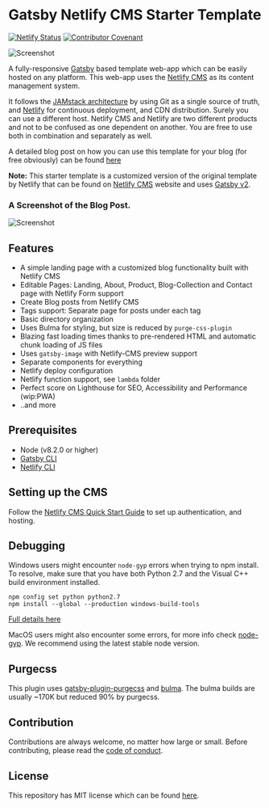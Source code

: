 # Gatsby Netlify CMS Starter Template

[![Netlify Status](https://api.netlify.com/api/v1/badges/b654c94e-08a6-4b79-b443-7837581b1d8d/deploy-status)](https://app.netlify.com/sites/gatsby-starter-netlify-cms-ci/deploys) [![Contributor Covenant](https://img.shields.io/badge/Contributor%20Covenant-2.0-4baaaa.svg)](code_of_conduct.md)

![Screenshot](https://github.com/simarmannsingh/gatsby-netlifycms-starter-template/blob/master/src/img/gatsbyBasedBlog1.png)

A fully-responsive [Gatsby](https://www.gatsbyjs.org/) based template web-app which can be easily hosted on any platform. This web-app uses the [Netlify CMS](https://www.netlifycms.org) as its content management system.

It follows the [JAMstack architecture](https://jamstack.org) by using Git as a single source of truth, and [Netlify](https://www.netlify.com) for continuous deployment, and CDN distribution. Surely you can use a different host. Netlify CMS and Netlify are two different products and not to be confused as one dependent on another. You are free to use both in combination and separately as well.

A detailed blog post on how you can use this template for your blog (for free obviously) can be found [here](https://simarmannsingh.com/2021-06-14-make-your-next-blog-using-gatsby-based-template/)

**Note:** This starter template is a customized version of the original template by Netlify that can be found on [Netlify CMS](https://www.netlifycms.org/) website and uses [Gatsby v2](https://www.gatsbyjs.org/blog/2018-09-17-gatsby-v2/).


### A Screenshot of the Blog Post.

![Screenshot](https://github.com/simarmannsingh/gatsby-netlifycms-starter-template/blob/master/src/img/gatsbyBasedBlog_blogPost1.png)

## Features

- A simple landing page with a customized blog functionality built with Netlify CMS
- Editable Pages: Landing, About, Product, Blog-Collection and Contact page with Netlify Form support
- Create Blog posts from Netlify CMS
- Tags support: Separate page for posts under each tag
- Basic directory organization
- Uses Bulma for styling, but size is reduced by `purge-css-plugin`
- Blazing fast loading times thanks to pre-rendered HTML and automatic chunk loading of JS files
- Uses `gatsby-image` with Netlify-CMS preview support
- Separate components for everything
- Netlify deploy configuration
- Netlify function support, see `lambda` folder
- Perfect score on Lighthouse for SEO, Accessibility and Performance (wip:PWA)
- ..and more

## Prerequisites

- Node (v8.2.0 or higher)
- [Gatsby CLI](https://www.gatsbyjs.org/docs/)
- [Netlify CLI](https://github.com/netlify/cli)

## Setting up the CMS

Follow the [Netlify CMS Quick Start Guide](https://www.netlifycms.org/docs/quick-start/#authentication) to set up authentication, and hosting.

## Debugging

Windows users might encounter `node-gyp` errors when trying to npm install.
To resolve, make sure that you have both Python 2.7 and the Visual C++ build environment installed.

```
npm config set python python2.7
npm install --global --production windows-build-tools
```

[Full details here](https://www.npmjs.com/package/node-gyp 'NPM node-gyp page')

MacOS users might also encounter some errors, for more info check [node-gyp](https://github.com/nodejs/node-gyp). We recommend using the latest stable node version.

## Purgecss

This plugin uses [gatsby-plugin-purgecss](https://www.gatsbyjs.org/packages/gatsby-plugin-purgecss/) and [bulma](https://bulma.io/). The bulma builds are usually ~170K but reduced 90% by purgecss.

## Contribution

Contributions are always welcome, no matter how large or small. Before contributing,
please read the [code of conduct](CODE_OF_CONDUCT.md).


## License

This repository has MIT license which can be found [here](https://github.com/simarmannsingh/gatsby-netlifycms-starter-template/blob/master/LICENSE).